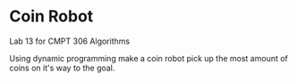 # Coin Robot
Lab 13 for CMPT 306 Algorithms

Using dynamic programming make a coin robot pick up the most amount of coins on it's way to the goal.